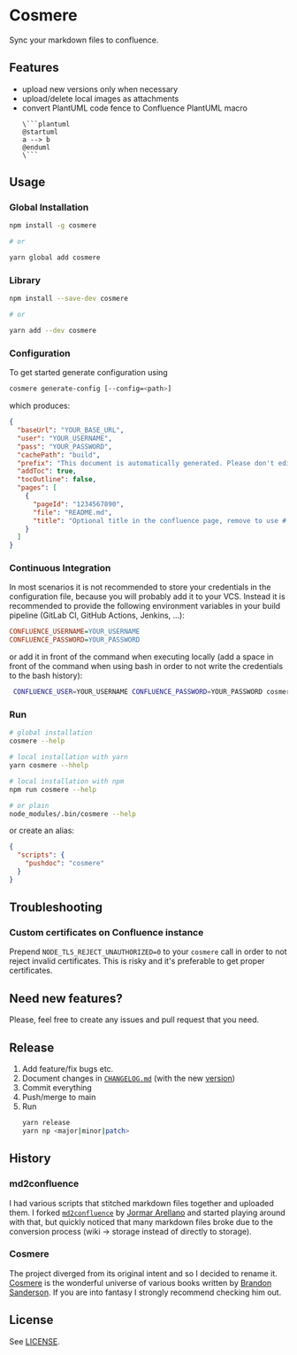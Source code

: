 # Cosmere

Sync your markdown files to confluence.

## Features

 - upload new versions only when necessary
 - upload/delete local images as attachments
 - convert PlantUML code fence to Confluence PlantUML macro
    ```
    \```plantuml
    @startuml
    a --> b
    @enduml
    \```
    ```

## Usage

### Global Installation

```bash
npm install -g cosmere

# or

yarn global add cosmere
```

### Library

```bash
npm install --save-dev cosmere

# or

yarn add --dev cosmere
```

### Configuration

To get started generate configuration using 

```bash
cosmere generate-config [--config=<path>]
```

which produces:

```json
{
  "baseUrl": "YOUR_BASE_URL",
  "user": "YOUR_USERNAME",
  "pass": "YOUR_PASSWORD",
  "cachePath": "build",
  "prefix": "This document is automatically generated. Please don't edit it directly!", 
  "addToc": true, 
  "tocOutline": false,
  "pages": [
    {
      "pageId": "1234567890",
      "file": "README.md",
      "title": "Optional title in the confluence page, remove to use # h1 from markdown file instead"
    }
  ]
}
```

### Continuous Integration

In most scenarios it is not recommended to store your credentials in the configuration file, because you will probably add it to your VCS. Instead it is recommended to provide the following environment variables in your build pipeline (GitLab CI, GitHub Actions, Jenkins, ...):

```ini
CONFLUENCE_USERNAME=YOUR_USERNAME
CONFLUENCE_PASSWORD=YOUR_PASSWORD
```

or add it in front of the command when executing locally (add a space in front of the command when using bash in order to not write the credentials to the bash history):

```bash
 CONFLUENCE_USER=YOUR_USERNAME CONFLUENCE_PASSWORD=YOUR_PASSWORD cosmere
```

### Run

```bash
# global installation
cosmere --help

# local installation with yarn
yarn cosmere --hhelp

# local installation with npm
npm run cosmere --help

# or plain
node_modules/.bin/cosmere --help
```

or create an alias:

```json
{
  "scripts": {
    "pushdoc": "cosmere"
  }
}
```

## Troubleshooting

### Custom certificates on Confluence instance

Prepend `NODE_TLS_REJECT_UNAUTHORIZED=0` to your `cosmere` call in order to not reject invalid certificates. This is risky and it's preferable to get proper certificates.

## Need new features?

Please, feel free to create any issues and pull request that you need.

## Release

1. Add feature/fix bugs etc.
2. Document changes in [`CHANGELOG.md`](CHANGELOG.md) (with the new [version](https://semver.org/))
3. Commit everything
4. Push/merge to main
5. Run
    ```bash
    yarn release
    yarn np <major|minor|patch>
    ```

## History
### md2confluence
I had various scripts that stitched markdown files together and uploaded them. I forked [`md2confluence`](https://github.com/jormar/md2confluence) by [Jormar Arellano](https://github.com/jormar) and started playing around with that, but quickly noticed that many markdown files broke due to the conversion process (wiki -> storage instead of directly to storage).

### Cosmere
The project diverged from its original intent and so I decided to rename it. [Cosmere](https://coppermind.net/wiki/Cosmere) is the wonderful universe of various books written by [Brandon Sanderson](https://www.brandonsanderson.com/). If you are into fantasy I strongly recommend checking him out.  

## License

See [LICENSE](LICENSE).
